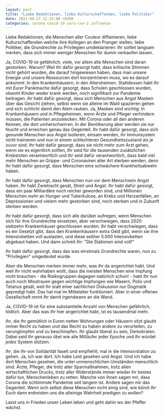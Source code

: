 ```yaml
---
layout: post
title: "Liebe Redaktionen, liebe Kulturschaffenden, liebe Politiker"
date: 2021-04-27 11:25:00 +0200
categories: corona covid-19 sars-cov-2 influenza
---
```


Liebe Redaktionen, die Menschen aller Couleur diffamieren, liebe Kulturschaffenden welche ihre Kollegen an den Pranger stellen, liebe Politiker, die Grundrechte zu Privilegien umdeklarieren: Ihr solltet langsam merken, dass sich immer weniger Menschen für dumm verkaufen lassen.

Ja, COVID-19 ist gefährlich, viele, vor allem alte Menschen sind daran gestorben. Warum? Weil *Ihr* dafür gesorgt habt, dass kritische Stimmen nicht gehört wurden, die darauf hingewiesen haben, dass man unsere Energie und unsere Ressourcen dort konzentrieren muss, wo es darauf ankommt: In den Krankenhäusern, in den Altersheimen. Stattdessen habt *Ihr* mit *Eurer* Panikmache dafür gesorgt, dass Schulen geschlossen wurden, obwohl Kinder weder krank werden, noch signifikant zur Pandemie beitragen. *Ihr* habt dafür gesorgt, dass sich Menschen aus Angst Masken über das Gesicht ziehen, selbst wenn sie alleine im Wald spazieren gehen und sich schlicht damit den Atem rauben. Ja, Masken sind wichtig: In Krankenhäusern und in Pflegeheimen, wenn Ärzte und Pfleger verhindern müssen, die Patienten anzustecken. Mit Corona oder all den anderen Keimen, die dort umherschwirren. In der Bevölkerung aber werden sie nur feucht und erreichen genau das Gegenteil. *Ihr* habt dafür gesorgt, dass sich gesunde Menschen aus Angst isolieren, einsam werden, ihr Immunsystem nicht trainieren und nun in einem schlechteren Gesundheitszustand als je zuvor sind. *Ihr* habt dafür gesorgt, dass sie nicht mehr zum Arzt gehen, wenn sie es eigentlich sollten, *Ihr* seid für die tausenden zusätzlichen Krebstoten verantwortlich und *Ihr* seid dafür verantwortlich, dass bald viel mehr Menschen an Grippe- und Coronaviren aller Art sterben werden, denn *Ihr*
habt dafür gesorgt, dass Menschen eine schwächere Krankheitsabwehr haben.

*Ihr* habt dafür gesorgt, dass Menschen nun vor dem Menschsein Angst haben. *Ihr* habt Zwietracht gesät, Streit und Angst. *Ihr* habt dafür gesorgt, dass ein paar Milliardäre noch reicher geworden sind, und Millionen Menschen *mehr* an Hunger und Tuberkulose, an Krebs und Herzanfällen, an Depressionen und vielem mehr gestorben sind, noch sterben und in Zukunft sterben werden.

*Ihr* habt dafür gesorgt, dass sich alle darüber aufregen, wenn Menschen sich für ihre Grundrechte einsetzen, aber verschwiegen, dass 2020 siebzehn Krankenhäuser geschlossen wurden. *Ihr* habt verschwiegen, dass es ein Gesetzt gibt, dass den Krankenhäusern extra Geld gibt, wenn sie ihre Intensivbetten voll auslasten, und diese seither 5.000 Intensivbetten abgebaut haben. Und dann schreit *Ihr*: "Die Stationen sind voll!"

*Ihr* habt dafür gesorgt, dass das was einstmals Grundrechte waren, nun zu "Privilegien" umgedeutet wurde.

Aber die Menschen merken immer mehr, was *Ihr* da angerichtet habt. Und weil *Ihr* nicht wahrhaben wollt, dass die meisten Menschen eine Impfung nicht brauchen - die Risikogruppen dagegen natürlich schon! - habt *Ihr* nun auch noch Misstrauen gegen wichtige Impfungen wie Masern, Polio und Tetanus gesät, weil Ihr statt einer sachlichen Diskussion nur Dogmatik gepredigt habt. Das hat mal im Mittelalter funktioniert. Aber in einer offenen Gesellschaft rennt *Ihr* damit irgendwann an die Wand.

Ja, COVID-19 ist für eine substantielle Anzahl von Menschen gefährlich, tödlich. Aber das was *Ihr* hier angerichtet habt, ist es tausendmal mehr.

*Ihr*, die *Ihr* gemütlich in Euren netten Wohnungen oder Häusern sitzt glaubt immer Recht zu haben und das Recht zu haben andere zu verurteilen, zu verunglimpfen und zu beschimpfen. *Ihr* glaubt liberal zu sein, Demokraten. Dabei seid *Ihr* genauso übel wie alle Mitläufer jeder Epoche und *Ihr* würdet *jedes* System stützen.

*Ihr*, die *Ihr* von Solidarität faselt und empfiehlt, mal in die Intensivstation zu gehen. Ja, ich war dort. Ich habe Leid gesehen und Angst. Und ich habe dort Menschen gesehen, die unter unmenschlichen Umständen menschlich sind. Ärzte, Pfleger, die trotz aller Sparmaßnahmen, trotz allen wirtschaftlichen Drucks, trotz aller Widerstände immer wieder ihr bestes dafür tun, Menschenleben zu retten. Manche von ihnen sagen mir, dass Corona die schlimmste Pandemie seit langem ist. Andere sagen mir das Gegenteil. Wenn sich selbst diese Menschen nicht einig sind, wie könnt *Ihr Euch* dann erdreisten uns die alleinige Wahrheit predigen zu wollen?

Lasst uns in Frieden unser Leben leben und geht dahin wo der Pfeffer wächst.
